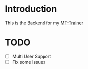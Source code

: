 # Introduction
This is the Backend for my [MT-Trainer](https://github.com/Tert0/MT-Trainer)
# TODO
- [ ] Multi User Support
- [ ] Fix some Issues